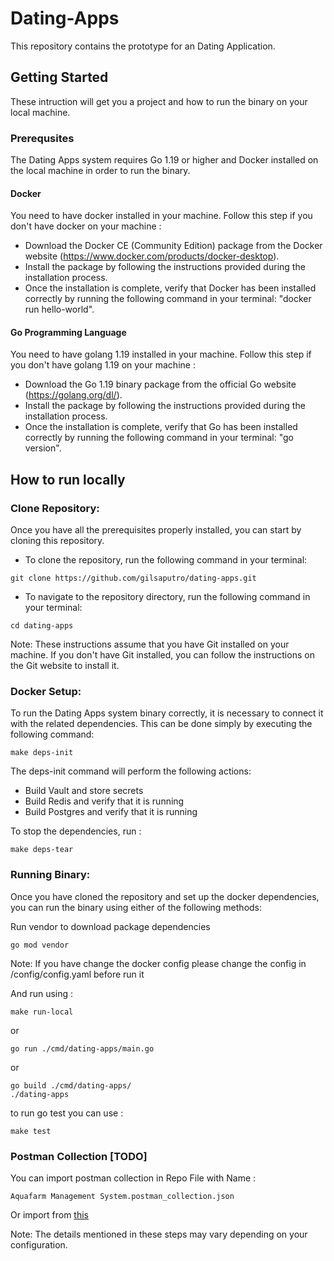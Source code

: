 # Dating-Apps
This repository contains the prototype for an Dating Application.

## Getting Started
These intruction will get you a project and how to run the binary on your local machine.

### Prerequsites
The Dating Apps system requires Go 1.19 or higher and Docker installed on the local machine in order to run the binary.

#### Docker
You need to have docker installed in your machine.
Follow this step if you don't have docker on your machine :
- Download the Docker CE (Community Edition) package from the Docker website (https://www.docker.com/products/docker-desktop).
- Install the package by following the instructions provided during the installation process.
- Once the installation is complete, verify that Docker has been installed correctly by running the following command in your terminal: "docker run hello-world".

#### Go Programming Language
You need to have golang 1.19 installed in your machine.
Follow this step if you don't have golang 1.19 on your machine :
- Download the Go 1.19 binary package from the official Go website (https://golang.org/dl/).
- Install the package by following the instructions provided during the installation process.
- Once the installation is complete, verify that Go has been installed correctly by running the following command in your terminal: "go version".

## How to run locally
### Clone Repository:
Once you have all the prerequisites properly installed, you can start by cloning this repository.
- To clone the repository, run the following command in your terminal:
```
git clone https://github.com/gilsaputro/dating-apps.git
```
- To navigate to the repository directory, run the following command in your terminal:
```
cd dating-apps
```
Note: These instructions assume that you have Git installed on your machine. If you don't have Git installed, you can follow the instructions on the Git website to install it.

### Docker Setup:
To run the Dating Apps system binary correctly, it is necessary to connect it with the related dependencies. This can be done simply by executing the following command: 

```azure
make deps-init
```

The deps-init command will perform the following actions:
- Build Vault and store secrets
- Build Redis and verify that it is running
- Build Postgres and verify that it is running

To stop the dependencies, run :
```azure
make deps-tear
```

### Running Binary:
Once you have cloned the repository and set up the docker dependencies, you can run the binary using either of the following methods:

Run vendor to download package dependencies

```
go mod vendor
```

Note: If you have change the docker config please change the config in /config/config.yaml before run it

And run using :
```
make run-local
```

or


```
go run ./cmd/dating-apps/main.go
```

or 

```
go build ./cmd/dating-apps/
./dating-apps
```

to run go test you can use :
```
make test
```


### Postman Collection [TODO]
You can import postman collection in Repo File with Name : 
```
Aquafarm Management System.postman_collection.json
```
Or import from [this](https://github.com/gilsaputro/dating-apps/wiki/Postman-Collection)

Note: The details mentioned in these steps may vary depending on your configuration.
